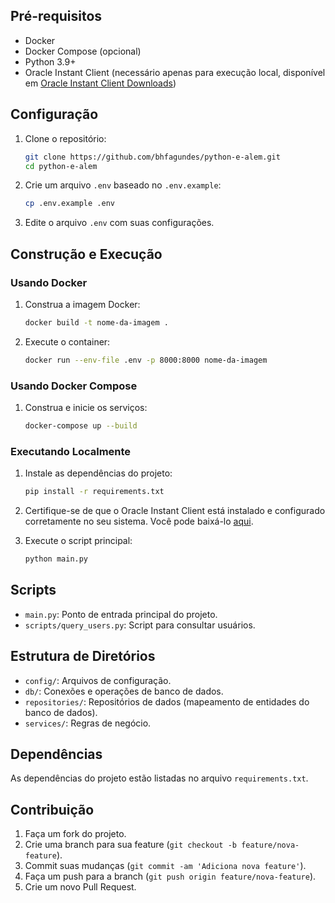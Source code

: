 ## Pré-requisitos

- Docker
- Docker Compose (opcional)
- Python 3.9+
- Oracle Instant Client (necessário apenas para execução local, disponível em [Oracle Instant Client Downloads](https://www.oracle.com/database/technologies/instant-client/macos-intel-x86-downloads.html))

## Configuração

1. Clone o repositório:

    ```sh
    git clone https://github.com/bhfagundes/python-e-alem.git
    cd python-e-alem
    ```

2. Crie um arquivo `.env` baseado no `.env.example`:

    ```sh
    cp .env.example .env
    ```

3. Edite o arquivo `.env` com suas configurações.

## Construção e Execução

### Usando Docker

1. Construa a imagem Docker:

    ```sh
    docker build -t nome-da-imagem .
    ```

2. Execute o container:

    ```sh
    docker run --env-file .env -p 8000:8000 nome-da-imagem
    ```

### Usando Docker Compose

1. Construa e inicie os serviços:

    ```sh
    docker-compose up --build
    ```

### Executando Localmente

1. Instale as dependências do projeto:

    ```sh
    pip install -r requirements.txt
    ```

2. Certifique-se de que o Oracle Instant Client está instalado e configurado corretamente no seu sistema. Você pode baixá-lo [aqui](https://www.oracle.com/database/technologies/instant-client/macos-intel-x86-downloads.html).

3. Execute o script principal:

    ```sh
    python main.py
    ```

## Scripts

- `main.py`: Ponto de entrada principal do projeto.
- `scripts/query_users.py`: Script para consultar usuários.

## Estrutura de Diretórios

- `config/`: Arquivos de configuração.
- `db/`: Conexões e operações de banco de dados.
- `repositories/`: Repositórios de dados (mapeamento de entidades do banco de dados).
- `services/`: Regras de negócio.

## Dependências

As dependências do projeto estão listadas no arquivo `requirements.txt`.

## Contribuição

1. Faça um fork do projeto.
2. Crie uma branch para sua feature (`git checkout -b feature/nova-feature`).
3. Commit suas mudanças (`git commit -am 'Adiciona nova feature'`).
4. Faça um push para a branch (`git push origin feature/nova-feature`).
5. Crie um novo Pull Request.
